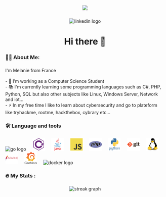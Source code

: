 <div align="center">
  <img height="150" src="https://camo.githubusercontent.com/62da68eb62b1e5f175f7d1f0191dd89a653d7908feb22d37d4a0ab07365d6791/68747470733a2f2f6d656469612e67697068792e636f6d2f6d656469612f4d3967624264396e6244724f5475314d71782f67697068792e676966"  />
</div>

###

<div align="center">
  <img src="https://www.linkedin.com/in/m%C3%A9lanie-marmande-86935922a/" height="25" alt="linkedin logo"/>
</div>

###

<h1 align="center">Hi there 👋</h1>

###

<h3 align="left">👩‍💻  About Me:</h3>

###

<p align="left">I'm Melanie from France<br><br>- 🔭 I’m working as a Computer Science Student<br>- 📚 I'm currently learning some programming languages such as C#, PHP, Python, SQL but also other subjects like Linux, Windows Server, Network and iot...<br>- ⚡ In my free time I like to learn about cybersecurity and go to plateform like tryhackme, rootme, hackthebox, cybrary etc...</p>

###

<h3 align="left">🛠 Language and tools</h3>

###

<div align="left">
  <img src="https://cdn.jsdelivr.net/gh/devicons/devicon/icons/go/go-original-wordmark.svg" height="40" alt="go logo"  />
  <img width="12" />
  <img src="https://github.com/devicons/devicon/blob/v2.15.1/icons/csharp/csharp-line.svg" height="40" alt="C# logo"  />
  <img width="12" />
  <img src="https://github.com/devicons/devicon/blob/v2.15.1/icons/java/java-original-wordmark.svg" height="40" alt="Java logo"  />
  <img width="12" />
  <img src="https://github.com/devicons/devicon/blob/v2.15.1/icons/javascript/javascript-original.svg" height="40" alt="Javascript logo"  />
  <img width="12" />
  <img src="https://github.com/devicons/devicon/blob/v2.15.1/icons/php/php-original.svg" height="40" alt="PHP logo"  />
  <img width="12" />
  <img src="https://github.com/devicons/devicon/blob/v2.15.1/icons/python/python-original-wordmark.svg" height="40" alt="Python logo"  />
  <img width="12" />
  <img src="https://github.com/devicons/devicon/blob/v2.15.1/icons/git/git-original-wordmark.svg" height="40" alt="Git logo"  />
  <img width="12" />
  <img src="https://github.com/devicons/devicon/blob/v2.15.1/icons/linux/linux-original.svg" height="40" alt="Linux logo"  />
  <img width="12" />
  <img src="https://github.com/devicons/devicon/blob/v2.15.1/icons/apache/apache-original-wordmark.svg" height="40" alt="apache logo"  />
  <img width="12" />
  <img src="https://github.com/devicons/devicon/blob/v2.15.1/icons/grafana/grafana-original-wordmark.svg" height="40" alt="grafana logo"  />
  <img width="12" />
  <img src="https://cdn.jsdelivr.net/gh/devicons/devicon/icons/docker/docker-plain-wordmark.svg" height="40" alt="docker logo"  />
  
</div>

###

<h3 align="left">🔥   My Stats :</h3>

###

<div align="center">
  <img src="https://streak-stats.demolab.com?user=Roockbye&locale=en&mode=daily&theme=dark&hide_border=false&border_radius=5&order=3" height="220" alt="streak graph"  />
</div>

###
